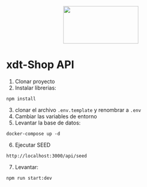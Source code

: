 <p align="center">
  <a href="http://xdtconsulting.com/" target="blank"><img src="http://xdtconsulting.com/wp-content/uploads/2023/05/cropped-xdt-logo.png" width="200" height="100"></a>
</p>

# xdt-Shop API

1. Clonar proyecto
2. Instalar librerias:

```
npm install
```

3. clonar el archivo `.env.template` y renombrar a `.env`
4. Cambiar las variables de entorno
5. Levantar la base de datos:

```
docker-compose up -d
```

6. Ejecutar SEED

```
http://localhost:3000/api/seed
```

7. Levantar:

```
npm run start:dev
```

